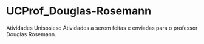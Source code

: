 # UCProf_Douglas-Rosemann
 Atividades Unisosiesc
Atividades a serem feitas e enviadas para o professor Douglas Rosemann. 
